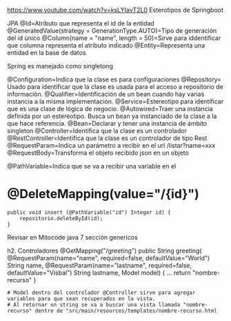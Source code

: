 https://www.youtube.com/watch?v=ksLYIavT2L0
Esterotipos de Springboot

JPA
@Id=Atributo que representa el id de la entidad
@GeneratedValue(strategy = GenerationType.AUTO)=Tipo de generación del id único
@Column(name = "name", length = 50)=Sirve para iddentificar que columna representa el atributo indicado
@Entity=Representa una entidad en la base de datos

Spring es manejado como singletong

@Configuration=Indica que la clase es para configuraciones
@Repository= Usado para identificar que la clase es usada para el acceso a repositorio de información.
@Qualifier=Identificación de un bean cuando hay varias instancia a la misma implementación.
@Service=Estereotipo para identificar que es una clase de lógica de negocio.
@Autowired=Traer una instancia definida por un estereotipo. Busca un bean ya instanciado de la clase a la que hace referencia.
@Bean=Declarar y tener una instancia de ámbito singleton
@Controller=Identifica que la clase es un controlador
@RestController=Identifica que la clase es un controlador de tipo Rest
@RequestParam=Indica un parámetro a recibir en el url  /listar?name=xxx
@RequestBody=Transforma el objeto recibido json en un objeto

@PathVariable=Indica que se va a recibir una variable en el 
# @DeleteMapping(value="/{id}")
	public void insert (@PathVariable("id") Integer id) {
		repositorio.deleteById(id);	
	}

Revisar en Mitocode java 7 sección genericos

h2. Controladores
    @GetMapping("/greeting")
	public String greeting(			
			@RequestParam(name="name", required=false, defaultValue="World") String name, 
			@RequestParam(name="lastname", required=false, defaultValue="Visbal") String lastname,
			Model model) {
                ...
                return "nombre-recurso"
            }

    # Model dentro del controlador @Controller sirve para agregar variables para que sean recuperados en la vista.
    # Al retornar un string se va a buscar una vista llamada "nombre-recurso" dentro de "src/main/resources/templates/nombre-recurso.html